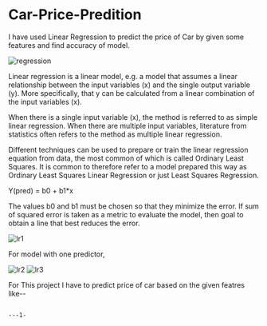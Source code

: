 # Car-Price-Predition
I have used Linear Regression to predict the price of Car by given some features  and find accuracy of model.

![regression](https://user-images.githubusercontent.com/81983943/145455812-f310af94-b6cb-4edd-9e38-d26def497aa1.jpg)

Linear regression is a linear model, e.g. a model that assumes a linear relationship between the input variables (x) and the single output variable (y). More specifically, that y can be calculated from a linear combination of the input variables (x).

When there is a single input variable (x), the method is referred to as simple linear regression. When there are multiple input variables, literature from statistics often refers to the method as multiple linear regression.

Different techniques can be used to prepare or train the linear regression equation from data, the most common of which is called Ordinary Least Squares. It is common to therefore refer to a model prepared this way as Ordinary Least Squares Linear Regression or just Least Squares Regression.

Y(pred) = b0 + b1*x

The values b0 and b1 must be chosen so that they minimize the error. If sum of squared error is taken as a metric to evaluate the model, then goal to obtain a line that best reduces the error.


![lr1](https://user-images.githubusercontent.com/81983943/145457420-f709f21f-bd8d-476d-adb4-e122625f1eca.png)

For model with one predictor,

![lr2](https://user-images.githubusercontent.com/81983943/145457603-a566a7fd-7663-4ed1-8c4e-9ff4cc9c493a.png)
![lr3](https://user-images.githubusercontent.com/81983943/145457617-bb571da9-c0ee-433c-a659-dac3c8b63a89.png)
 
For This project I have to predict price of car based on the given featres like--
                                                                          
                                                                               ---1-
